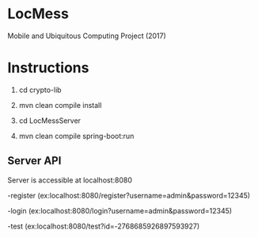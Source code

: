 # LocMess
Mobile and Ubiquitous Computing Project (2017)


# Instructions
1. cd crypto-lib

2. mvn clean compile install

3. cd LocMessServer

4. mvn clean compile spring-boot:run

## Server API
Server is accessible at localhost:8080

-register (ex:localhost:8080/register?username=admin&password=12345)

-login (ex:localhost:8080/login?username=admin&password=12345)

-test (ex:localhost:8080/test?id=-2768685926897593927)

